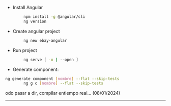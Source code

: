 - Install Angular

```bash
		npm install -g @angular/cli
		ng version
```

- Create angular project

```bash
		ng new ebay-angular
```

- Run project

```bash
		ng serve [ -o | --open ] 
```

- Generate component:

```bash
ng generate component [nombre] --flat --skip-tests
		ng g c [nombre] --flat --skip-tests
```
odo pasar a dir, compilar entiempo real... (08/01/2024)
- - - 
